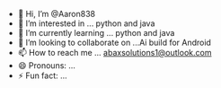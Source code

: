 - 👋 Hi, I’m @Aaron838
- 👀 I’m interested in ... python and java
- 🌱 I’m currently learning ... python and java
- 💞️ I’m looking to collaborate on ...Ai build for Android 
- 📫 How to reach me ... abaxsolutions1@outlook.com
- 😄 Pronouns: ...
- ⚡ Fun fact: ...

<!---
Aaron838/Aaron838 is a ✨ special ✨ repository because its `README.md` (this file) appears on your GitHub profile.
You can click the Preview link to take a look at your changes.
--->
